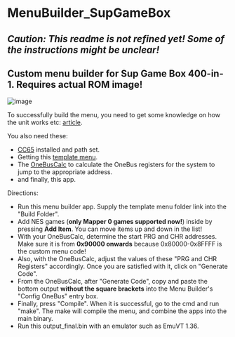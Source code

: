 # MenuBuilder_SupGameBox

## *Caution: This readme is not refined yet! Some of the instructions might be unclear!*

## Custom menu builder for Sup Game Box 400-in-1. Requires actual ROM image!

![image](https://github.com/user-attachments/assets/350e7039-5fad-4bdc-9d37-e84b9135eff1)

To successfully build the menu, you need to get some knowledge on how the unit works etc: [article](https://nyh-workshop.github.io/Custom-ROM-Sup-Game-Box-400in1/).

You also need these:
- [CC65](https://cc65.github.io/) installed and path set.
- Getting this [template menu](https://github.com/nyh-workshop/CustomMenu_Sup400in1).
- The [OneBusCalc](https://github.com/nyh-workshop/OneBusCalc) to calculate the OneBus registers for the system to jump to the appropriate address.
- and finally, this app.

Directions:
- Run this menu builder app. Supply the template menu folder link into the "Build Folder".
- Add NES games (**only Mapper 0 games supported now!**) inside by pressing **Add Item**. You can move items up and down in the list!
- With your OneBusCalc, determine the start PRG and CHR addresses. Make sure it is from **0x90000 onwards** because 0x80000-0x8FFFF is the custom menu code!
- Also, with the OneBusCalc, adjust the values of these "PRG and CHR Registers" accordingly. Once you are satisfied with it, click on "Generate Code".
- From the OneBusCalc, after "Generate Code", copy and paste the bottom output **without the square brackets** into the Menu Builder's "Config OneBus" entry box.
- Finally, press "Compile". When it is successful, go to the cmd and run "make". The make will compile the menu, and combine the apps into the main binary.
- Run this output_final.bin with an emulator such as EmuVT 1.36.
